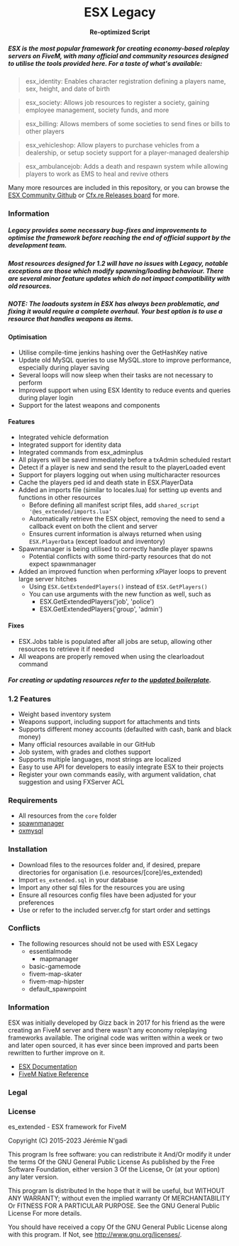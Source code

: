 <h1 align='center'>ESX Legacy</a></h1><p align='center'><b>Re-optimized Script</b></h5>


##### ESX is the most popular framework for creating economy-based roleplay servers on FiveM, with many official and community resources designed to utilise the tools provided here. For a taste of what's available:
>	esx_identity: Enables character registration defining a players name, sex, height, and date of birth

>	esx_society: Allows job resources to register a society, gaining employee management, society funds, and more

>	esx_billing: Allows members of some societies to send fines or bills to other players

>	esx_vehicleshop: Allow players to purchase vehicles from a dealership, or setup society support for a player-managed dealership

>	esx_ambulancejob: Adds a death and respawn system while allowing players to work as EMS to heal and revive others

Many more resources are included in this repository, or you can browse the [ESX Community Github](https://github.com/esx-community/) or [Cfx.re Releases board](https://forum.cfx.re/tag/esx) for more.

### Information
##### Legacy provides some necessary bug-fixes and improvements to optimise the framework before reaching the end of official support by the development team.
##### Most resources designed for 1.2 will have no issues with Legacy, notable exceptions are those which modify spawning/loading behaviour.   There are several minor feature updates which do not impact compatibility with old resources.  
##### NOTE: The loadouts system in ESX has always been problematic, and fixing it would require a complete overhaul. Your best option is to use a resource that handles weapons as items.

#### Optimisation
- Utilise compile-time jenkins hashing over the GetHashKey native
- Update old MySQL queries to use MySQL.store to improve performance, especially during player saving
- Several loops will now sleep when their tasks are not necessary to perform
- Improved support when using ESX Identity to reduce events and queries during player login
- Support for the latest weapons and components

#### Features
- Integrated vehicle deformation
- Integrated support for identity data
- Integrated commands from esx_adminplus
- All players will be saved immediately before a txAdmin scheduled restart
- Detect if a player is new and send the result to the playerLoaded event
- Support for players logging out when using multicharacter resources
- Cache the players ped id and death state in ESX.PlayerData
- Added an imports file (similar to locales.lua) for setting up events and functions in other resources
	- Before defining all manifest script files, add `shared_script '@es_extended/imports.lua'`
	- Automatically retrieve the ESX object, removing the need to send a callback event on both the client and server
	- Ensures current information is always returned when using `ESX.PlayerData` (except loadout and inventory)
- Spawnmanager is being utilised to correctly handle player spawns
	- Potential conflicts with some third-party resources that do not expect spawnmanager
- Added an improved function when performing xPlayer loops to prevent large server hitches
	- Using `ESX.GetExtendedPlayers()` instead of `ESX.GetPlayers()`
	- You can use arguments with the new function as well, such as
		- ESX.GetExtendedPlayers('job', 'police')
		- ESX.GetExtendedPlayers('group', 'admin')
			
#### Fixes
- ESX.Jobs table is populated after all jobs are setup, allowing other resources to retrieve it if needed
- All weapons are properly removed when using the clearloadout command
##### For creating or updating resources refer to the [updated boilerplate](/esx_example).

### 1.2 Features
- Weight based inventory system
- Weapons support, including support for attachments and tints
- Supports different money accounts (defaulted with cash, bank and black money)
- Many official resources available in our GitHub
- Job system, with grades and clothes support
- Supports multiple languages, most strings are localized
- Easy to use API for developers to easily integrate ESX to their projects
- Register your own commands easily, with argument validation, chat suggestion and using FXServer ACL

### Requirements
- All resources from the `core` folder
- [spawnmanager](https://github.com/citizenfx/cfx-server-data)
- [oxmysql]((https://github.com/overextended/oxmysql))


### Installation
- Download files to the resources folder and, if desired, prepare directories for organisation (i.e. resources/[core]/es_extended)
- Import `es_extended.sql` in your database
- Import any other sql files for the resources you are using
- Ensure all resources config files have been adjusted for your preferences
- Use or refer to the included server.cfg for start order and settings

### Conflicts
* The following resources should not be used with ESX Legacy
	- essentialmode
        - mapmanager
	- basic-gamemode
	- fivem-map-skater
	- fivem-map-hipster
	- default_spawnpoint

### Information
ESX was initially developed by Gizz back in 2017 for his friend as the were creating an FiveM server and there wasn't any economy roleplaying frameworks available. The original code was written within a week or two and later open sourced, it has ever since been improved and parts been rewritten to further improve on it.
- [ESX Documentation]((https://documentation.esx-framework.org/))
- [FiveM Native Reference](https://runtime.fivem.net/doc/reference.html)


### Legal

### License

es_extended - ESX framework for FiveM

Copyright (C) 2015-2023 Jérémie N'gadi

This program Is free software: you can redistribute it And/Or modify it under the terms Of the GNU General Public License As published by the Free Software Foundation, either version 3 Of the License, Or (at your option) any later version.

This program Is distributed In the hope that it will be useful, but WITHOUT ANY WARRANTY; without even the implied warranty Of MERCHANTABILITY Or FITNESS FOR A PARTICULAR PURPOSE. See the GNU General Public License For more details.

You should have received a copy Of the GNU General Public License along with this program. If Not, see http://www.gnu.org/licenses/.
